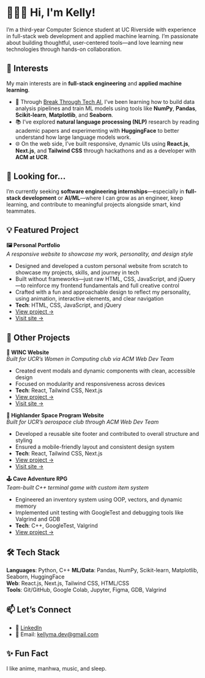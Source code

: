 # 👩🏻‍💻 Hi, I'm Kelly!

I’m a third-year Computer Science student at UC Riverside with experience in full-stack web development and applied machine learning. I’m passionate about building thoughtful, user-centered tools—and love learning new technologies through hands-on collaboration.

## 🤖 Interests

My main interests are in **full-stack engineering** and **applied machine learning**.

- 🧠 Through [Break Through Tech AI](https://breakthroughtech.org/), I’ve been learning how to build data analysis pipelines and train ML models using tools like **NumPy**, **Pandas**, **Scikit-learn**, **Matplotlib**, and **Seaborn**.
- 📚 I’ve explored **natural language processing (NLP)** research by reading academic papers and experimenting with **HuggingFace** to better understand how large language models work.
- 🌐 On the web side, I’ve built responsive, dynamic UIs using **React.js**, **Next.js**, and **Tailwind CSS** through hackathons and as a developer with **ACM at UCR**.

## 🌱 Looking for...

I’m currently seeking **software engineering internships**—especially in **full-stack development** or **AI/ML**—where I can grow as an engineer, keep learning, and contribute to meaningful projects alongside smart, kind teammates.

## 💡 Featured Project

**🖼️ Personal Portfolio**  
*A responsive website to showcase my work, personality, and design style*  
- Designed and developed a custom personal website from scratch to showcase my projects, skills, and journey in tech
- Built without frameworks—just raw HTML, CSS, JavaScript, and jQuery—to reinforce my frontend fundamentals and full creative control
- Crafted with a fun and approachable design to reflect my personality, using animation, interactive elements, and clear navigation
- **Tech**: HTML, CSS, JavaScript, and jQuery
- [View project →](https://github.com/kellyma626/kellyma626.github.io)
- [Visit site →](https://kellyma626.github.io)

## 🚀 Other Projects

**🌸 WINC Website**  
*Built for UCR’s Women in Computing club via ACM Web Dev Team*  
- Created event modals and dynamic components with clean, accessible design  
- Focused on modularity and responsiveness across devices  
- **Tech**: React, Tailwind CSS, Next.js  
- [View project →](https://github.com/acm-ucr/winc-website)
- [Visit site →](https://winc.cs.ucr.edu/)

**🚀 Highlander Space Program Website**  
*Built for UCR’s aerospace club through ACM Web Dev Team*  
- Developed a reusable site footer and contributed to overall structure and styling  
- Ensured a mobile-friendly layout and consistent design system  
- **Tech**: React, Tailwind CSS, Next.js  
- [View project →](https://github.com/acm-ucr/hsp-website)
- [Visit site →](https://hsp.ucrhighlanders.org/)

**🕹️ Cave Adventure RPG**  
*Team-built C++ terminal game with custom item system*  
- Engineered an inventory system using OOP, vectors, and dynamic memory  
- Implemented unit testing with GoogleTest and debugging tools like Valgrind and GDB  
- **Tech**: C++, GoogleTest, Valgrind  
- [View project →](https://github.com/kellyma626/rpg-cave-game)

## 🛠 Tech Stack

**Languages**: Python, C++
**ML/Data**: Pandas, NumPy, Scikit-learn, Matplotlib, Seaborn, HuggingFace  
**Web**: React.js, Next.js, Tailwind CSS, HTML/CSS  
**Tools**: Git/GitHub, Google Colab, Jupyter, Figma, GDB, Valgrind  

## 📫 Let’s Connect

- 💼 [LinkedIn](https://www.linkedin.com/in/kellyma626/)
- 📧 Email: kellyma.dev@gmail.com

## ✨ Fun Fact

I like anime, manhwa, music, and sleep.

